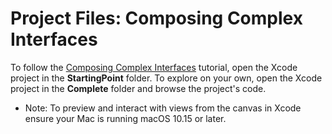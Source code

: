 # Project Files: Composing Complex Interfaces

To follow the [Composing Complex Interfaces](https://developer.apple.com/tutorials/swiftui/composing-complex-interfaces) tutorial, open the Xcode project in the **StartingPoint** folder. To explore on your own, open the Xcode project in the **Complete** folder and browse the project's code.

- Note: To preview and interact with views from the canvas in Xcode ensure your Mac is running macOS 10.15 or later.
